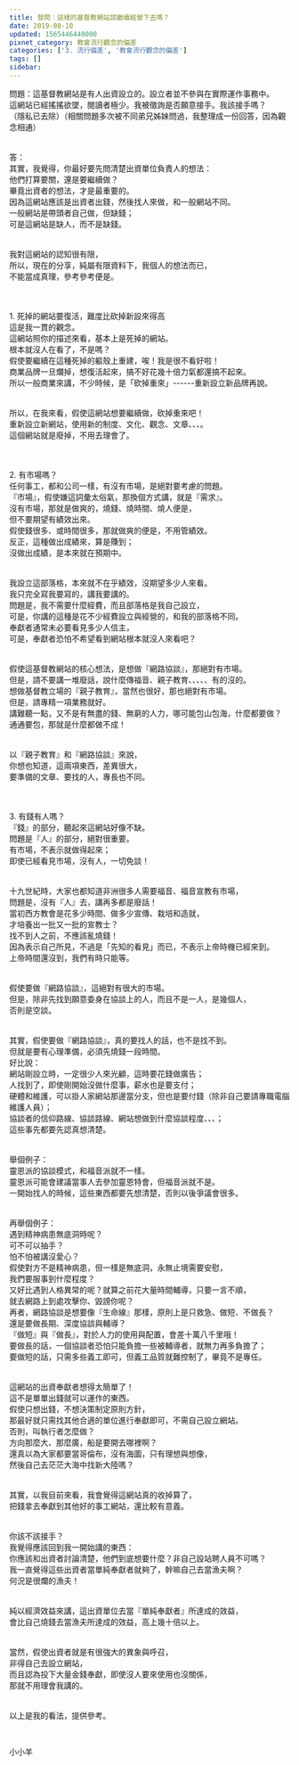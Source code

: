 ```yaml
---
title: 發問：這樣的基督教網站該繼續經營下去嗎？
date: 2019-08-10
updated: 1565446440000
pixnet_category: 教會流行觀念的偏差
categories: ['3. 流行偏差', '教會流行觀念的偏差']
tags: []
sidebar: 
---
```


<div>問題：這基督教網站是有人出資設立的。設立者並不參與在實際運作事務中。</div>
<div>這網站已經搖搖欲墜，閱讀者極少。我被徵詢是否願意接手。我該接手嗎？</div>
<div>（隱私已去除）（相關問題多次被不同弟兄姊妹問過，我整理成一份回答，因為觀念相通）</div>
<div> </div>
<div> </div>
<div>答：</div>
<div>其實，我覺得，你最好要先問清楚出資單位負責人的想法：</div>
<div>他們打算要關，還是要繼續做？</div>
<div>畢竟出資者的想法，才是最重要的。</div>
<div>因為這網站應該是出資者出錢，然後找人來做，和一般網站不同。</div>
<div>一般網站是帶頭者自己做，但缺錢；</div>
<div>可是這網站是缺人，而不是缺錢。</div>
<div> </div>
<div> </div>
<div>我對這網站的認知很有限，</div>
<div>所以，現在的分享，純屬有限資料下，我個人的想法而已，</div>
<div>不能當成真理，參考參考便是。</div>
<div> </div>
<div> </div>
<div> </div>
<div>1.<span style="white-space:pre"> </span>死掉的網站要復活，難度比砍掉新設來得高</div>
<div>這是我一貫的觀念。</div>
<div>這網站照你的描述來看，基本上是死掉的網站。</div>
<div>根本就沒人在看了，不是嗎？</div>
<div>假使要繼續在這種死掉的軀殼上重建，唉！我是很不看好啦！</div>
<div>商業品牌一旦爛掉，想復活起來，搞不好花幾十倍力氣都還搞不起來。</div>
<div>所以一般商業來講，不少時候，是「砍掉重來」------重新設立新品牌再說。</div>
<div> </div>
<div> </div>
<div>所以，在我來看，假使這網站想要繼續做，砍掉重來吧！</div>
<div>重新設立新網站，使用新的制度、文化、觀念、文章、、、。</div>
<div>這個網站就是廢掉，不用去理會了。</div>
<div> </div>
<div> </div>
<div> </div>
<div>2.<span style="white-space:pre"> </span>有市場嗎？</div>
<div>任何事工，都和公司一樣，有沒有市場，是絕對要考慮的問題。</div>
<div>『市場』，假使嫌這詞彙太俗氣，那換個方式講，就是『需求』。</div>
<div>沒有市場，那就是做爽的，燒錢、燒時間、燒人便是，</div>
<div>但不要期望有績效出來。</div>
<div>假使錢很多、或時間很多，那就做爽的便是，不用管績效。</div>
<div>反正，這種做出成績來，算是賺到；</div>
<div>沒做出成績，是本來就在預期中。</div>
<div> </div>
<div> </div>
<div>我設立這部落格，本來就不在乎績效，沒期望多少人來看。</div>
<div>我只完全寫我要寫的，講我要講的。</div>
<div>問題是，我不需要什麼經費，而且部落格是我自己設立，</div>
<div>可是，你講的這種是花不少經費設立與經營的，和我的部落格不同。</div>
<div>奉獻者通常未必要看見多少人信主，</div>
<div>可是，奉獻者恐怕不希望看到網站根本就沒人來看吧？</div>
<div> </div>
<div> </div>
<div>假使這基督教網站的核心想法，是想做『網路協談』，那絕對有市場。</div>
<div>但是，請不要講一堆廢話，說什麼傳福音、親子教育、、、、、有的沒的。</div>
<div>想做基督教立場的『親子教育』，當然也很好，那也絕對有市場。</div>
<div>但是，請專精一項業務就好。</div>
<div>講難聽一點，又不是有無盡的錢、無窮的人力，哪可能包山包海，什麼都要做？</div>
<div>通通要包，那就是什麼都做不成！</div>
<div> </div>
<div> </div>
<div>以『親子教育』和『網路協談』來說，</div>
<div>你想也知道，這兩項東西，差異很大，</div>
<div>要準備的文章、要找的人，專長也不同。</div>
<div> </div>
<div> </div>
<div> </div>
<div>3.<span style="white-space:pre"> </span>有錢有人嗎？</div>
<div>『錢』的部分，聽起來這網站好像不缺。</div>
<div>問題是『人』的部分，絕對很重要。</div>
<div>有市場，不表示就做得起來；</div>
<div>即使已經看見市場，沒有人，一切免談！</div>
<div> </div>
<div> </div>
<div>十九世紀時，大家也都知道非洲很多人需要福音、福音宣教有市場，</div>
<div>問題是，沒有『人』去，講再多都是廢話！</div>
<div>當初西方教會是花多少時間、做多少宣傳、栽培和造就，</div>
<div>才培養出一批又一批的宣教士？</div>
<div>找不到人之前，不應該亂燒錢！</div>
<div>因為表示自己所見，不過是「先知的看見」而已，不表示上帝時機已經來到。</div>
<div>上帝時間還沒到，我們有時只能等。</div>
<div> </div>
<div> </div>
<div>假使要做『網路協談』，這絕對有很大的市場。</div>
<div>但是，除非先找到願意委身在協談上的人，而且不是一人，是幾個人，</div>
<div>否則是空談。</div>
<div> </div>
<div> </div>
<div>其實，假使要做『網路協談』，真的要找人的話，也不是找不到。</div>
<div>但就是要有心理準備，必須先燒錢一段時間。</div>
<div>好比說：</div>
<div>網站剛設立時，一定很少人來光顧，這時要花錢做廣告；</div>
<div>人找到了，即使剛開始沒做什麼事，薪水也是要支付；</div>
<div>硬體和維護，可以掛人家網站那邊當分支，但也是要付錢（除非自己要請專職電腦維護人員）；</div>
<div>協談者的信仰路線、協談路線、網站想做到什麼協談程度、、、；</div>
<div>這些事先都要先認真想清楚。</div>
<div> </div>
<div> </div>
<div>舉個例子：</div>
<div>靈恩派的協談模式，和福音派就不一樣。</div>
<div>靈恩派可能會建議當事人去參加靈恩特會，但福音派就不是。</div>
<div>一開始找人的時候，這些東西都要先想清楚，否則以後爭議會很多。</div>
<div> </div>
<div> </div>
<div>再舉個例子：</div>
<div>遇到精神病患無底洞時呢？</div>
<div>可不可以抽手？</div>
<div>怕不怕被講沒愛心？</div>
<div>假使對方不是精神病患，但一樣是無底洞，永無止境需要安慰，</div>
<div>我們要服事到什麼程度？</div>
<div>又好比遇到人格異常的呢？就算之前花大量時間輔導，只要一言不順，</div>
<div>就去網路上到處攻擊你、毀謗你呢？</div>
<div>再者，網路協談是想要像『生命線』那樣，原則上是只救急、做短、不做長？</div>
<div>還是要做長期、深度協談與輔導？</div>
<div>『做短』與『做長』，對於人力的使用與配置，會差十萬八千里哦！</div>
<div>要做長的話，一個協談者恐怕只能負擔一些被輔導者，就無力再多負擔了；</div>
<div>要做短的話，只需多些義工即可，但義工品質就難控制了，畢竟不是專任。</div>
<div> </div>
<div> </div>
<div>這網站的出資奉獻者想得太簡單了！</div>
<div>這不是單單出錢就可以運作的東西。</div>
<div>假使只想出錢，不想決策制定原則方針，</div>
<div>那最好就只需找其他合適的單位進行奉獻即可，不需自己設立網站。</div>
<div>否則，叫執行者怎麼做？</div>
<div>方向那麼大、那麼廣，船是要開去哪裡啊？</div>
<div>還真以為大家都要當哥倫布，沒有海圖，只有理想與想像，</div>
<div>然後自己去茫茫大海中找新大陸嗎？</div>
<div> </div>
<div> </div>
<div>其實，以我目前來看，我會覺得這網站真的收掉算了，</div>
<div>把錢拿去奉獻到其他好的事工網站，還比較有意義。</div>
<div> </div>
<div> </div>
<div>你該不該接手？</div>
<div>我覺得應該回到我一開始講的東西：</div>
<div>你應該和出資者討論清楚，他們到底想要什麼？非自己設站聘人員不可嗎？</div>
<div>我一直覺得這些出資者當單純奉獻者就夠了，幹嘛自己去當漁夫啊？</div>
<div>何況是很爛的漁夫！</div>
<div> </div>
<div> </div>
<div>純以經濟效益來講，這出資單位去當『單純奉獻者』所達成的效益，</div>
<div>會比自己燒錢去當漁夫所達成的效益，高上幾十倍以上。</div>
<div> </div>
<div> </div>
<div>當然，假使出資者就是有很強大的異象與呼召，</div>
<div>非得自己去設立網站，</div>
<div>而且認為投下大量金錢奉獻，即使沒人要來使用也沒關係，</div>
<div>那就不用理會我講的。</div>
<div> </div>
<div> </div>
<div>以上是我的看法，提供參考。</div>
<p> </p>
<p>小小羊</p>
